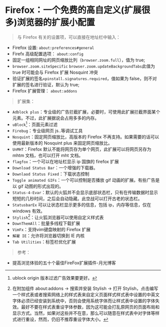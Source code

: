 <link href="../css/style.css" rel="stylesheet" type="text/css" />

# Firefox：一个免费的高自定义(扩展很多)浏览器的扩展小配置

> 与 Firefox 有关的设置项，可以直接在地址栏中输入：

+ Firefox 设置: `about:preferences#general`
+ Firefx 高级配置选项： `about:config`
+ 固定一组相同网址的网页缩放比列（`browser.zoom.full`），值为 true;
+ `browser.zoom.siteSpecific`   `browser.zoom.updateBackgroundTabs`此值为true 时可能会与 Firefox 扩展 Nosquint 冲突
+ 验证扩展的签名`xpinstall.signatures.required`，值如果为 false，则不对扩展的签名进行验证，默认为 true;
+ Firefox 扩展管理： `about:addons`

> 扩展集：

+ `Adblock plus`：专业级的广告拦截扩展，必要时，可使用此扩展拦截界面某个元素。不过，此扩展据说会占用多多的内存。
+ `uBlock`[^ublock]：页面元素过滤
+ `Firebug`：专业级网页 js..等调试工具
+ `Nosquint`：固定网页缩放比，高版本的 Firefox 不再支持。如果需要的话可以使用最新版本的 Nosquint plus 来固定网页缩放比。
+ `UnMHT`：Firefox 默认不能将网页存为单个网页，此扩展可以将网页另存为 mhtm 文档，也可以打开 mht 文档。
+ `flagfox`：一个可以在地址栏显示 ip 国旗的 firefox 扩展
+ `Download Status Bar`：一个增强的下载器。
+ `Downlaod Status Fixed`：下载状态控制
+ `Toggle animated GIFs`：一个可以控制是否播放 gif 动画的扩展。有些广告是以 gif 动图的形式出现的。
+ `Status-4-Evar`：默认的火狐并不会显示底部状态栏，只有在传输数据时显示短短的几秒时间，之后会自动隐藏。此空战可以打开古老的状态栏。
+ `StatusbarEx` 可以让状态栏显示更多的信息，包括 ip，内存等信息，仅在 windows 有效。 
+ `Stylish`[^stylish]：让火狐浏览器可以使用自定义样式表
+ `DownThemAll`：批量多线程下载扩展
+ `VimFx`：支持vim键盘映射的 Firefox 扩展
+ `解雇 IE`：允许将浏览器切换到 IE 内核
+ `Tab Utilities`：标签栏优化扩展

[^ublock]:  ublock origin 版本过滤广告效果要更好。

[^stylish]: 在附加组件 about:addons -> 搜索并安装 Stylish -> 打开 Stylish，点击编写一个样式表或者搜索网络上的样式表来自定义页面样式样式表中设置的中英文字体必须已经安装到系统中，否则会使用系统字体而让样式表中设置的字体失效。最好不要在样式表重设字体参数，因为这可能会打乱原网页的页面布局和显示方式。当然，如果对这些并不在意，那么可以随意在样式表中对字体等样式进行重设，然而，仍旧不推荐重设字体大小。

> 参考：

+ 提高浏览体验的五十个最佳FireFox扩展插件-月光博客
